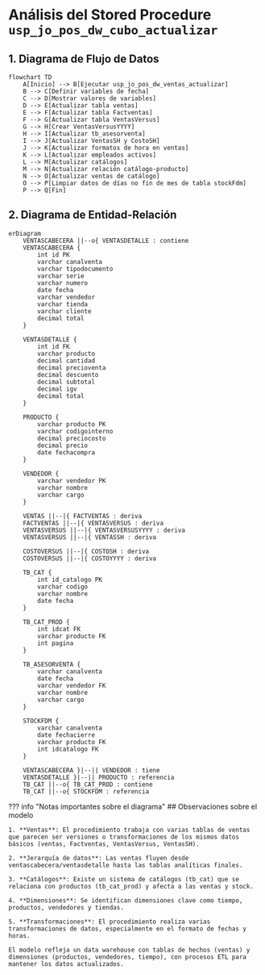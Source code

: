 # Análisis del Stored Procedure `usp_jo_pos_dw_cubo_actualizar`

## 1. Diagrama de Flujo de Datos

```mermaid
flowchart TD
    A[Inicio] --> B[Ejecutar usp_jo_pos_dw_ventas_actualizar]
    B --> C[Definir variables de fecha]
    C --> D[Mostrar valores de variables]
    D --> E[Actualizar tabla ventas]
    E --> F[Actualizar tabla Factventas]
    F --> G[Actualizar tabla VentasVersus]
    G --> H[Crear VentasVersusYYYY]
    H --> I[Actualizar tb_asesorventa]
    I --> J[Actualizar VentasSH y CostoSH]
    J --> K[Actualizar formatos de hora en ventas]
    K --> L[Actualizar empleados activos]
    L --> M[Actualizar catálogos]
    M --> N[Actualizar relación catálogo-producto]
    N --> O[Actualizar ventas de catálogo]
    O --> P[Limpiar datos de días no fin de mes de tabla stockFdm]
    P --> Q[Fin]
```

## 2. Diagrama de Entidad-Relación

```mermaid
erDiagram
    VENTASCABECERA ||--o{ VENTASDETALLE : contiene
    VENTASCABECERA {
        int id PK
        varchar canalventa
        varchar tipodocumento
        varchar serie
        varchar numero
        date fecha
        varchar vendedor
        varchar tienda
        varchar cliente
        decimal total
    }
    
    VENTASDETALLE {
        int id FK
        varchar producto
        decimal cantidad
        decimal precioventa
        decimal descuento
        decimal subtotal
        decimal igv
        decimal total
    }
    
    PRODUCTO {
        varchar producto PK
        varchar codigointerno
        decimal preciocosto
        decimal precio
        date fechacompra
    }
    
    VENDEDOR {
        varchar vendedor PK
        varchar nombre
        varchar cargo
    }
    
    VENTAS ||--|{ FACTVENTAS : deriva
    FACTVENTAS ||--|{ VENTASVERSUS : deriva
    VENTASVERSUS ||--|{ VENTASVERSUSYYYY : deriva
    VENTASVERSUS ||--|{ VENTASSH : deriva
    
    COSTOVERSUS ||--|{ COSTOSH : deriva
    COSTOVERSUS ||--|{ COSTOYYYY : deriva
    
    TB_CAT {
        int id_catalogo PK
        varchar codigo
        varchar nombre
        date fecha
    }
    
    TB_CAT_PROD {
        int idcat FK
        varchar producto FK
        int pagina
    }
    
    TB_ASESORVENTA {
        varchar canalventa
        date fecha
        varchar vendedor FK
        varchar nombre
        varchar cargo
    }
    
    STOCKFDM {
        varchar canalventa
        date fechacierre
        varchar producto FK
        int idcatalogo FK
    }
    
    VENTASCABECERA }|--|| VENDEDOR : tiene
    VENTASDETALLE }|--|| PRODUCTO : referencia
    TB_CAT ||--o{ TB_CAT_PROD : contiene
    TB_CAT ||--o{ STOCKFDM : referencia
```

??? info "Notas importantes sobre el diagrama"
    ## Observaciones sobre el modelo

    1. **Ventas**: El procedimiento trabaja con varias tablas de ventas que parecen ser versiones o transformaciones de los mismos datos básicos (ventas, Factventas, VentasVersus, VentasSH).

    2. **Jerarquía de datos**: Las ventas fluyen desde ventascabecera/ventasdetalle hasta las tablas analíticas finales.

    3. **Catálogos**: Existe un sistema de catálogos (tb_cat) que se relaciona con productos (tb_cat_prod) y afecta a las ventas y stock.

    4. **Dimensiones**: Se identifican dimensiones clave como tiempo, productos, vendedores y tiendas.

    5. **Transformaciones**: El procedimiento realiza varias transformaciones de datos, especialmente en el formato de fechas y horas.

    El modelo refleja un data warehouse con tablas de hechos (ventas) y dimensiones (productos, vendedores, tiempo), con procesos ETL para mantener los datos actualizados.